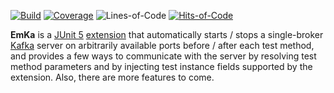 [![Build](https://img.shields.io/github/actions/workflow/status/SamPanza/EmKa/build.yml?style=for-the-badge)](https://github.com/SamPanza/EmKa/actions/workflows/build.yml)
[![Coverage](https://img.shields.io/codecov/c/github/SamPanza/EmKa?style=for-the-badge)](https://app.codecov.io/gh/SamPanza/EmKa)
![Lines-of-Code](https://img.shields.io/tokei/lines/github/SamPanza/EmKa?style=for-the-badge)
[![Hits-of-Code](https://img.shields.io/badge/dynamic/json?style=for-the-badge&label=Hits-of-Code&query=$.count&url=https://hitsofcode.com/github/SamPanza/EmKa/json?branch=main)](https://hitsofcode.com/github/SamPanza/EmKa/view?branch=main)

**EmKa** is a [JUnit 5](https://junit.org/junit5/) [extension](https://junit.org/junit5/docs/current/user-guide/#extensions)
that automatically starts / stops a single-broker [Kafka](https://kafka.apache.org/) server on arbitrarily available ports
before / after each test method, and provides a few ways to communicate with the server by resolving test method parameters
and by injecting test instance fields supported by the extension. Also, there are more features to come.
